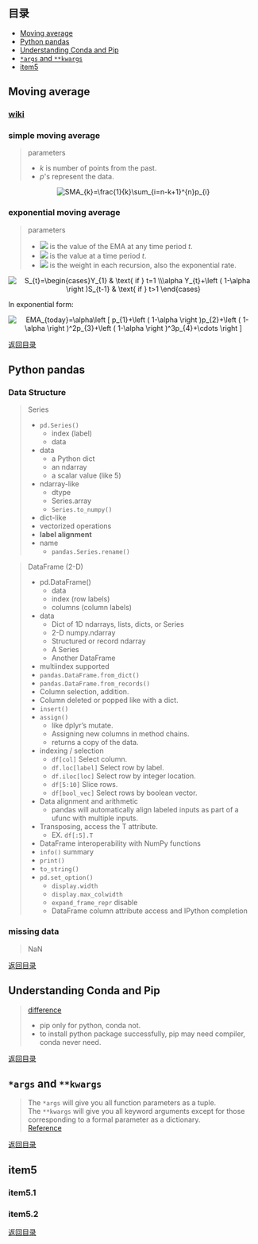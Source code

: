 ## <span id="jump0">目录<span>
  
  * [Moving average](#jump1)
  * [Python pandas](#jump2)
  * [Understanding Conda and Pip](#jump3)
  * [`*args` and `**kwargs`](#jump4)
  * [item5](#jump5)

## <span id="jump1">Moving average<span>

  ### [wiki](https://en.wikipedia.org/wiki/Moving_average)
  ### simple moving average
  > parameters
  > + *k* is number of points from the past.
  > + *p*'s represent the data.

<p align="center">
  <img src="https://latex.codecogs.com/svg.image?SMA_{k}=\frac{1}{k}\sum_{i=n-k&plus;1}^{n}p_{i}" title="SMA_{k}=\frac{1}{k}\sum_{i=n-k+1}^{n}p_{i}" />
<p>
  
  ### exponential moving average
  > parameters
  > + ![](https://latex.codecogs.com/svg.image?S_{t})  is the value of the EMA at any time period *t*.
  > + ![](https://latex.codecogs.com/svg.image?Y_{t})  is the value at a time period *t*.
  > + ![](https://latex.codecogs.com/svg.image?1-\alpha) is the weight in each recursion, also the exponential rate.

<p align="center">
  <img src="https://latex.codecogs.com/svg.image?S_{t}=\begin{cases}Y_{1}&space;&&space;\text{&space;if&space;}&space;t=1&space;\\\alpha&space;Y_{t}&plus;\left&space;(&space;1-\alpha&space;\right&space;)S_{t-1}&space;&&space;\text{&space;if&space;}&space;t>1&space;\end{cases}" title="S_{t}=\begin{cases}Y_{1} & \text{ if } t=1 \\\alpha Y_{t}+\left ( 1-\alpha \right )S_{t-1} & \text{ if } t>1 \end{cases}" />
<p>
  
  In exponential form:
<p align="center">
  <img src="https://latex.codecogs.com/svg.image?EMA_{today}=\alpha\left&space;[&space;p_{1}&plus;\left&space;(&space;1-\alpha&space;\right&space;)p_{2}&plus;\left&space;(&space;1-\alpha&space;\right&space;)^2p_{3}&plus;\left&space;(&space;1-\alpha&space;\right&space;)^3p_{4}&plus;\cdots&space;&space;\right&space;]" title="EMA_{today}=\alpha\left [ p_{1}+\left ( 1-\alpha \right )p_{2}+\left ( 1-\alpha \right )^2p_{3}+\left ( 1-\alpha \right )^3p_{4}+\cdots \right ]" />
<p>
  
[返回目录](#jump0)


## <span id="jump2">Python pandas<span>
  
  ### Data Structure
  > Series
  > + `pd.Series()`
  >   + index (label)
  >   + data
  > + data
  >   + a Python dict
  >   + an ndarray
  >   + a scalar value (like 5)
  > + ndarray-like
  >   + dtype
  >   + Series.array
  >   + `Series.to_numpy()`
  > + dict-like
  > + vectorized operations
  > + **label alignment**
  > + name
  >   + `pandas.Series.rename()`

  > DataFrame (2-D)
  > + pd.DataFrame()
  >   + data
  >   + index (row labels)
  >   + columns (column labels)
  > + data
  >   + Dict of 1D ndarrays, lists, dicts, or Series
  >   + 2-D numpy.ndarray
  >   + Structured or record ndarray
  >   + A Series
  >   + Another DataFrame
  > + multiindex supported
  > + `pandas.DataFrame.from_dict()`
  > + `pandas.DataFrame.from_records()`
  > + Column selection, addition.
  > + Column deleted or popped like with a dict.
  > + `insert()`
  > + `assign()`
  >   + like dplyr’s mutate.
  >   + Assigning new columns in method chains.
  >   + returns a copy of the data.
  > + indexing / selection
  >   + `df[col]` Select column.
  >   + `df.loc[label]` Select row by label.
  >   + `df.iloc[loc]` Select row by integer location.
  >   + `df[5:10]` Slice rows.
  >   + `df[bool_vec]` Select rows by boolean vector.
  > + Data alignment and arithmetic
  >   + pandas will automatically align labeled inputs as part of a ufunc with multiple inputs.
  > + Transposing, access the T attribute.
  >   + EX. `df[:5].T`
  > + DataFrame interoperability with NumPy functions
  > + `info()` summary
  > + `print()` 
  > + `to_string()`
  > + `pd.set_option()`
  >   + `display.width`
  >   + `display.max_colwidth`
  >   + `expand_frame_repr` disable
  >   + DataFrame column attribute access and IPython completion
 
  ### missing data
  > NaN
  
 
[返回目录](#jump0)

## <span id="jump3">Understanding Conda and Pip<span>
  
  > [difference](https://www.anaconda.com/blog/understanding-conda-and-pip)
  > + pip only for python, conda not.
  > + to install python package successfully, pip may need compiler, conda never need.
 

[返回目录](#jump0)

## <span id="jump4">`*args` and `**kwargs`<span>
  
  > The `*args` will give you all function parameters as a tuple.  
  > The `**kwargs` will give you all keyword arguments except for those corresponding to a formal parameter as a dictionary.  
  > [Reference](https://stackoverflow.com/questions/36901/what-does-double-star-asterisk-and-star-asterisk-do-for-parameters)

[返回目录](#jump0)


## <span id="jump5">item5<span>
  
  ### item5.1
 
  ### item5.2
  
[返回目录](#jump0)
